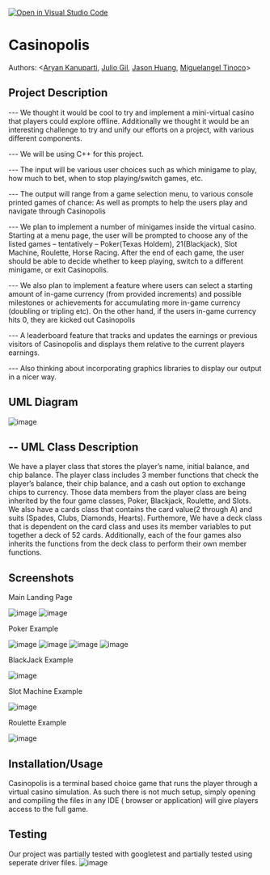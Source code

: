 [![Open in Visual Studio Code](https://classroom.github.com/assets/open-in-vscode-c66648af7eb3fe8bc4f294546bfd86ef473780cde1dea487d3c4ff354943c9ae.svg)](https://classroom.github.com/online_ide?assignment_repo_id=8871131&assignment_repo_type=AssignmentRepo)

# Casinopolis
  Authors: \<[Aryan Kanuparti](https://github.com/Aryan-Kanuparti), [Julio Gil](https://github.com/jgil014), [Jason Huang](https://github.com/jhuan360), [Miguelangel Tinoco](https://github.com/Tinoco451)\>

## Project Description
 --- We thought it would be cool to try and implement a mini-virtual casino that players could explore offline. Additionally we thought it would be an interesting   challenge to try and unify our efforts on a project, with various different components.
 
 --- We will be using C++ for this project.
 
 --- The input will be various user choices such as which minigame to play, how much to bet, when to stop playing/switch games, etc.
 
 --- The output will range from a game selection menu, to various console printed games of chance: As well as prompts to help the users play and navigate through   Casinopolis

 --- We plan to implement  a number of minigames inside the virtual casino. Starting at a menu page, the user will be prompted to choose any of the listed games –     tentatively – Poker(Texas Holdem), 21(Blackjack), Slot Machine, Roulette, Horse Racing. After the end of each game, the user should be able to decide whether to keep playing, switch to a different minigame, or exit Casinopolis.
 
--- We also plan to implement a feature where users can select a starting amount of in-game currency (from provided increments) and possible milestones or achievements for accumulating more in-game currency (doubling or tripling etc). On the other hand, if the users in-game currency hits 0, they are kicked out Casinopolis

--- A leaderboard feature that tracks and updates the earnings or previous visitors of Casinopolis and displays them relative to the current players earnings.

--- Also thinking about incorporating graphics libraries to display our output in a nicer way.

  ## UML Diagram
  ![image](https://user-images.githubusercontent.com/93834323/204666995-6ff0b676-ba35-49d5-b5ba-04e49c8d3a9f.png)


--
UML Class Description
--
We have a player class that stores the player’s name, initial balance, and chip balance. The player class includes 3 member functions that check the player’s balance, their chip balance, and a cash out option to exchange chips to currency. Those data members from the player class are being inherited by the four game classes, Poker, Blackjack, Roulette, and Slots. We also have a cards class that contains the card value(2 through A) and suits (Spades, Clubs, Diamonds, Hearts). Furthemore, We have a deck class that is dependent on the card class and uses its member variables to put together a deck of 52 cards. Additionally, each of the four games also inherits the functions from the deck class to perform their own member functions.

 
 
 ## Screenshots
 Main Landing Page
 
 ![image](https://user-images.githubusercontent.com/93834323/204667196-15af50c4-a048-4ab1-8fb1-a4f65155745b.png)
![image](https://user-images.githubusercontent.com/93834323/204668783-61a1f5d5-812a-45be-aab8-bfacbe095749.png)

Poker Example


![image](https://user-images.githubusercontent.com/93834323/204669063-b2c23932-7b26-4c4f-b45d-eebe88bf60bd.png)
![image](https://user-images.githubusercontent.com/93834323/204669088-8439c1ca-cd81-49cd-abda-7365ed9805d5.png)
![image](https://user-images.githubusercontent.com/93834323/204669141-298de0e2-7ee1-47a8-9f34-eaa4f855e7f0.png)
![image](https://user-images.githubusercontent.com/93834323/204669185-77e91808-b2c8-49d0-b886-b4af063ef4ce.png)


BlackJack Example


![image](https://user-images.githubusercontent.com/93834323/204669230-b5742d6b-c532-4c0e-8939-70995bbcac77.png)


Slot Machine Example


![image](https://user-images.githubusercontent.com/93834323/204668927-ff68059b-a80c-4cd6-8a81-0423d8862905.png)

Roulette Example


![image](https://user-images.githubusercontent.com/93834323/204669007-a078a88c-0eb5-46d8-a4c8-821c0cbc9661.png)


 
 
 ## Installation/Usage
Casinopolis is a terminal based choice game that runs the player through a virtual casino simulation. As such there is not much setup, simply opening and compiling the files in any IDE ( browser or application) will give players access to  the full game.
 ## Testing
 
 Our project was partially tested with googletest and partially tested using seperate driver files.
 ![image](https://user-images.githubusercontent.com/93834323/204670461-379f3724-2bc6-4c67-bfe8-b440bacd60c2.png)

